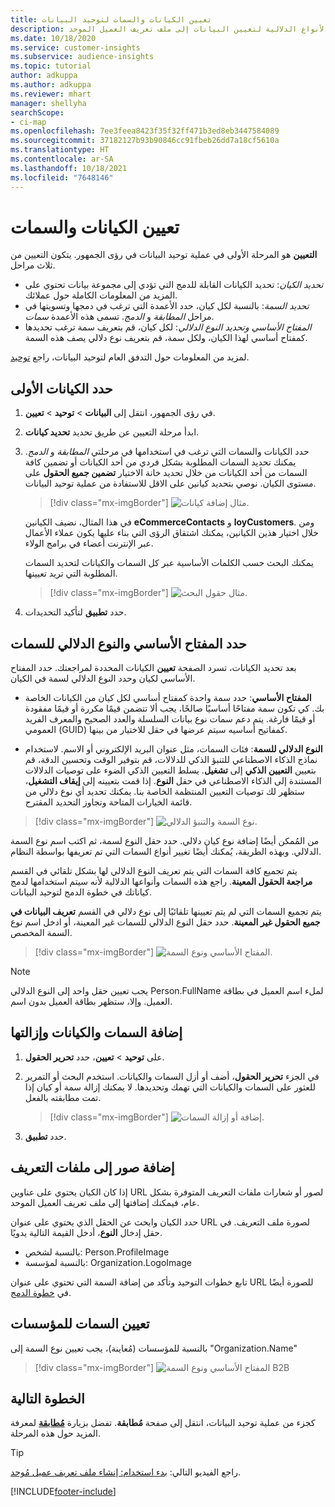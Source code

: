 ```yaml
---
title: تعيين الكيانات والسمات لتوحيد البيانات
description: حدد الكيانات والسمات والمفاتيح الأساسية والأنواع الدلالية لتعيين البيانات إلى ملف تعريف العميل الموحد.
ms.date: 10/18/2020
ms.service: customer-insights
ms.subservice: audience-insights
ms.topic: tutorial
author: adkuppa
ms.author: adkuppa
ms.reviewer: mhart
manager: shellyha
searchScope:
- ci-map
ms.openlocfilehash: 7ee3feea8423f35f32ff471b3ed8eb3447584089
ms.sourcegitcommit: 37182127b93b90846cc91fbeb26dd7a18cf5610a
ms.translationtype: HT
ms.contentlocale: ar-SA
ms.lasthandoff: 10/18/2021
ms.locfileid: "7648146"
---
```

# <a name="map-entities-and-attributes"></a>تعيين الكيانات والسمات

**التعيين** هو المرحلة الأولى في عملية توحيد البيانات في رؤى الجمهور. يتكون التعيين من ثلاث مراحل.

- *تحديد الكيان*: تحديد الكيانات القابلة للدمج التي تؤدي إلى مجموعة بيانات تحتوي على المزيد من المعلومات الكاملة حول عملائك.
- *تحديد السمة*: بالنسبة لكل كيان، حدد الأعمدة التي ترغب في دمجها وتسويتها في مراحل *المطابقة* و *الدمج*. تسمى هذه الأعمدة *سمات*.
- *المفتاح الأساسي وتحديد النوع الدلالي*: لكل كيان، قم بتعريف سمة ترغب تحديدها كمفتاح أساسي لهذا الكيان، ولكل سمة، قم بتعريف نوع دلالي يصف هذه السمة.

لمزيد من المعلومات حول التدفق العام لتوحيد البيانات، راجع [توحيد](data-unification.md).

## <a name="select-the-first-entities"></a>حدد الكيانات الأولى

1. في رؤى الجمهور، انتقل إلى **البيانات** > **توحيد** > **تعيين**.

2. ابدأ مرحلة التعيين عن طريق تحديد **تحديد كيانات**.

3. حدد الكيانات والسمات التي ترغب في استخدامها في مرحلتي *المطابقة* و *الدمج*. يمكنك تحديد السمات المطلوبة بشكل فردي من أحد الكيانات أو تضمين كافة السمات من أحد الكيانات من خلال تحديد خانة الاختيار **تضمين جميع الحقول** على مستوى الكيان. نوصي بتحديد كيانين على الاقل للاستفادة من عملية توحيد البيانات.

   > [!div class="mx-imgBorder"]
   > ![مثال إضافة كيانات.](media/data-manager-configure-map-add-entities-example.png "مثال إضافة الكيانات")

   في هذا المثال، نضيف الكيانين **eCommerceContacts** و **loyCustomers**. ومن خلال اختيار هذين الكيانين، يمكنك اشتقاق الرؤى التي بناء عليها يكون عملاء الأعمال عبر الإنترنت أعضاء في برامج الولاء.
   
   يمكنك البحث حسب الكلمات الأساسية عبر كل السمات والكيانات لتحديد السمات المطلوبة التي تريد تعيينها.
   
     > [!div class="mx-imgBorder"]
   > ![مثال حقول البحث.](media/data-manager-configure-map-search-fields-example.png "مثال حقول البحث")

4. حدد **تطبيق** لتأكيد التحديدات.

## <a name="select-primary-key-and-semantic-type-for-attributes"></a>حدد المفتاح الأساسي والنوع الدلالي للسمات

بعد تحديد الكيانات، تسرد الصفحة **تعيين** الكيانات المحددة لمراجعتك. حدد المفتاح الأساسي لكيان وحدد النوع الدلالي لسمة في الكيان.

- **المفتاح الأساسي**: حدد سمة واحدة كمفتاح أساسي لكل كيان من الكيانات الخاصة بك. كي تكون سمة مفتاحًا أساسيًا صالحًا، يجب ألا تتضمن قيمًا مكررة أو قيمًا مفقودة أو قيمًا فارغة. يتم دعم سمات نوع بيانات السلسلة والعدد الصحيح والمعرف الفريد العمومي (GUID) كمفاتيح أساسيه سيتم عرضها في حقل للاختيار من بينها.

- **النوع الدلالي للسمة**: فئات السمات، مثل عنوان البريد الإلكتروني أو الاسم. لاستخدام نماذج الذكاء الاصطناعي للتنبؤ الذكي للدلالات، قم بتوفير الوقت وتحسين الدقة، قم بتعيين **التعيين الذكي** إلى **تشغيل**. يسلط التعيين الذكي الضوء على توصيات الدلالات المستندة إلى الذكاء الاصطناعي في حقل **النوع**. إذا قمت بتعيينه إلى **إيقاف التشغيل**، ستظهر لك توصيات التعيين المنتظمة الخاصة بنا. يمكنك تحديد أي نوع دلالي من قائمة الخيارات المتاحة وتجاوز التحديد المقترح.

> [!div class="mx-imgBorder"]
> ![نوع السمة والتنبؤ الدلالي.](media/data-manager-configure-map-add-attributes-semantic-prediction.png "نوع السمة والتنبؤ الدلالي")

من المُمكن أيضًا إضافة نوع كيان دلالي. حدد حقل النوع لسمة، ثم اكتب اسم نوع السمة الدلالي. وبهذه الطريقة، يُمكنك أيضًا تغيير أنواع السمات التي تم تعريفها بواسطة النظام.

يتم تجميع كافة السمات التي يتم تعريف النوع الدلالي لها بشكل تلقائي في القسم **مراجعة الحقول المعينة**. راجع هذه السمات وأنواعها الدلالية لأنه سيتم استخدامها لدمج كياناتك في خطوة الدمج لتوحيد البيانات.

يتم تجميع السمات التي لم يتم تعيينها تلقائيًا إلى نوع دلالي في القسم **تعريف البيانات في جميع الحقول غير المعينة**. حدد حقل النوع الدلالي للسمات غير المعينة، أو ادخل اسم نوع السمة المخصص.

> [!div class="mx-imgBorder"]
> ![المفتاح الأساسي ونوع السمة.](media/data-manager-configure-map-add-attributes.png "المفتاح الأساسي ونوع السمة")

> [!NOTE]
> يجب تعيين حقل واحد إلى النوع الدلالي Person.FullName لملء اسم العميل في بطاقة العميل. وإلا، ستظهر بطاقة العميل بدون اسم. 

## <a name="add-and-remove-attributes-and-entities"></a>إضافة السمات والكيانات وإزالتها

1. على **توحيد** > **تعيين**، حدد **تحرير الحقول**.

2. في الجزء **تحرير الحقول**، أضف أو أزل السمات والكيانات. استخدم البحث أو التمرير للعثور على السمات والكيانات التي تهمك وتحديدها. لا يمكنك إزالة سمة أو كيان إذا تمت مطابقته بالفعل.

   > [!div class="mx-imgBorder"]
   > ![إضافة أو إزالة السمات.](media/configure-data-map-edit.png "إضافة أو إزالة السمات")

3. حدد **تطبيق**.

## <a name="add-images-to-profiles"></a>إضافة صور إلى ملفات التعريف

إذا كان الكيان يحتوي على عناوين URL لصور أو شعارات ملفات التعريف المتوفرة بشكل عام، فيمكنك إضافتها إلى ملف تعريف العميل الموحد.

حدد الكيان وابحث عن الحقل الذي يحتوي على عنوان URL لصورة ملف التعريف. في حقل إدخال **النوع**، أدخل القيمة التالية يدويًا. 
- بالنسبة لشخص: Person.ProfileImage
- بالنسبة لمؤسسة: Organization.LogoImage

تابع خطوات التوحيد وتأكد من إضافة السمة التي تحتوي على عنوان URL للصورة أيضًا في [خطوة الدمج](merge-entities.md).

## <a name="set-attributes-for-organizations"></a>تعيين السمات للمؤسسات

بالنسبة للمؤسسات (مُعاينة)، يجب تعيين نوع السمة إلى "Organization.Name"
> [!div class="mx-imgBorder"]
> ![المفتاح الأساسي ونوع السمة B2B](media/configure-data-map-edit-b2b.png "المفتاح الأساسي ونوع السمة B2B")

## <a name="next-step"></a>الخطوة التالية

كجزء من عملية توحيد البيانات، انتقل إلى صفحة **مُطابقة**. تفضل بزيارة [**مُطابقة**](match-entities.md) لمعرفة المزيد حول هذه المرحلة.

> [!TIP]
> راجع الفيديو التالي: [بدء استخدام: إنشاء ملف تعريف عميل مُوحد](https://youtu.be/oBfGEhucAxs).


[!INCLUDE[footer-include](../includes/footer-banner.md)]